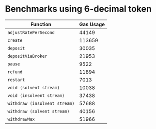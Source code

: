# Benchmarks using 6-decimal token

| Function                      | Gas Usage |
| ----------------------------- | --------- |
| `adjustRatePerSecond`         | 44149     |
| `create`                      | 113659    |
| `deposit`                     | 30035     |
| `depositViaBroker`            | 21953     |
| `pause`                       | 9522      |
| `refund`                      | 11894     |
| `restart`                     | 7013      |
| `void (solvent stream)`       | 10038     |
| `void (insolvent stream)`     | 37438     |
| `withdraw (insolvent stream)` | 57688     |
| `withdraw (solvent stream)`   | 40156     |
| `withdrawMax`                 | 51966     |
